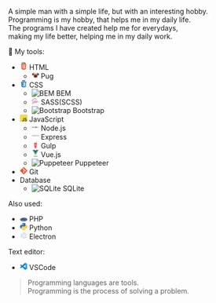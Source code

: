 A simple man with a simple life, but with an interesting hobby.  
Programming is my hobby, that helps me in my daily life.   
The programs I have created help me for everydays,   
making my life better, helping me in my daily work.  

:hammer: My tools:
- <img src="/html5-original-wordmark.svg" width="15" title="HTML"> HTML    
  - <img src="/pug.png" width="15" title="Pug"> Pug    
- <img src="/css3-original-wordmark.svg" width="15" title="CSS"> CSS    
  - <img src="/bem.ico" width="15" title="BEM"> BEM    
  - <img src="/sass-original.svg" width="15" title="SASS(SCSS)"> SASS(SCSS)    
  - <img src="/bootstrap.ico" width="15" title="Bootstrap"> Bootstrap    
- <img src="/javascript.png" width="15" title="javascript"> JavaScript   
  - <img src="/nodejs-original-wordmark.svg" width="15" title="Node.js"> Node.js    
  - <img src="/express-original-wordmark.svg" width="15" title="Express"> Express    
  - <img src="/gulp-plain.svg" width="15" title="Gulp"> Gulp    
  - <img src="/vuejs-original-wordmark.svg" width="15" title="Vue.js"> Vue.js  
  - <img src="https://pptr.dev/favicons/apple-touch-icon.png" width="15" title="Puppeteer"> Puppeteer  
- <img src="/git.png" width="15" title="Git">  Git 
- Database
  - <img src="/sqlite.ico" width="15" title="SQLite"> SQLite    
 
Also used:
- <img src="/php.png" width="15" title="PHP">  PHP   
- <img src="/python.png" width="15" title="Python">  Python    
- <img src="/electron-original.svg" width="15" title="Electron">  Electron    

Text editor:
- <img src="/vscode.png" width="15" title="VSCode"> VSCode   

> Programming languages are tools.  
> Programming is the process of solving a problem.
